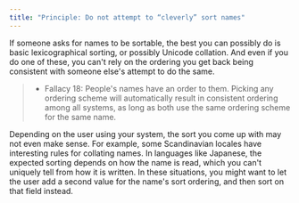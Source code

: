 ```yaml
---
title: "Principle: Do not attempt to “cleverly” sort names"
---
```


If someone asks for names to be sortable, the best you can possibly do is basic
lexicographical sorting, or possibly Unicode collation. And even if you do one
of these, you can't rely on the ordering you get back being consistent with someone
else's attempt to do the same.

> - Fallacy 18: People's names have an order to them.  Picking any ordering scheme
>   will automatically result in consistent ordering among all systems, as long as
>   both use the same ordering scheme for the same name.

Depending on the user using your system, the sort you come up with may not even make sense.
For example, some Scandinavian locales have interesting rules for collating names.
In languages like Japanese, the expected sorting depends on how the name is read,
which you can't uniquely tell from how it is written. In these situations, you might
want to let the user add a second value for the name's sort ordering, and then sort
on that field instead.
